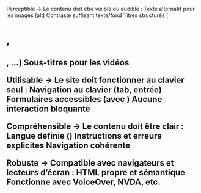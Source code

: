 Perceptible
→ Le contenu doit être visible ou audible :
Texte alternatif pour les images (alt)
Contraste suffisant texte/fond
Titres structurés (<h1>, <h2>, …)
Sous-titres pour les vidéos

Utilisable
→ Le site doit fonctionner au clavier seul :
Navigation au clavier (tab, entrée)
Formulaires accessibles (avec <label>)
Aucune interaction bloquante

Compréhensible
→ Le contenu doit être clair :
Langue définie (<html lang="fr">)
Instructions et erreurs explicites
Navigation cohérente

Robuste
→ Compatible avec navigateurs et lecteurs d’écran :
HTML propre et sémantique
Fonctionne avec VoiceOver, NVDA, etc.
